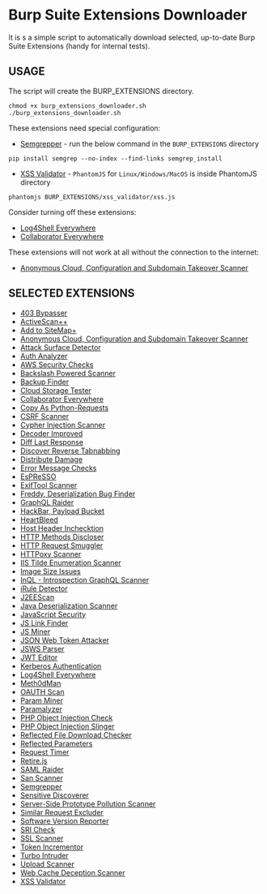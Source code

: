 # Burp Suite Extensions Downloader
It is s a simple script to automatically download selected, up-to-date Burp Suite Extensions (handy for internal tests).
## USAGE
The script will create the BURP_EXTENSIONS directory.
```
chmod +x burp_extensions_downloader.sh
./burp_extensions_downloader.sh
```
These extensions need special configuration:
* [Semgrepper](https://portswigger.net/bappstore/63cd174fe7e74931a86cad344407f6ab) - run the below command in the `BURP_EXTENSIONS` directory
```
pip install semgrep --no-index --find-links semgrep_install
```
* [XSS Validator](https://portswigger.net/bappstore/98275a25394a417c9480f58740c1d981) - `PhantomJS` for `Linux/Windows/MacOS` is inside PhantomJS directory
```
phantomjs BURP_EXTENSIONS/xss_validator/xss.js
```

Consider turning off these extensions:
* [Log4Shell Everywhere](https://portswigger.net/bappstore/186be35f6e0d418eb1f6ecf1cc66a74d)
* [Collaborator Everywhere](https://portswigger.net/bappstore/04adbe101f544c88b2497a9a25ffaab4)

These extensions will not work at all without the connection to the internet:
* [Anonymous Cloud, Configuration and Subdomain Takeover Scanner](https://portswigger.net/bappstore/ea60f107b25d44ddb59c1aee3786c6a1)


## SELECTED EXTENSIONS
* [403 Bypasser](https://portswigger.net/bappstore/444407b96d9c4de0adb7aed89e826122)
* [ActiveScan++](https://portswigger.net/bappstore/3123d5b5f25c4128894d97ea1acc4976)
* [Add to SiteMap+](https://portswigger.net/bappstore/da121070f8644317abd44e956680218f)
* [Anonymous Cloud, Configuration and Subdomain Takeover Scanner](https://portswigger.net/bappstore/ea60f107b25d44ddb59c1aee3786c6a1)
* [Attack Surface Detector](https://portswigger.net/bappstore/47027b96525d4353aea5844781894fb1)
* [Auth Analyzer](https://portswigger.net/bappstore/7db49799266c4f85866f54d9eab82c89)
* [AWS Security Checks](https://portswigger.net/bappstore/f078b9254eab40dc8c562177de3d3b2d)
* [Backslash Powered Scanner](https://portswigger.net/bappstore/9cff8c55432a45808432e26dbb2b41d8)
* [Backup Finder](https://portswigger.net/bappstore/466bc6cbf5bb4449b56af7bd9c0000ea)
* [Cloud Storage Tester](https://portswigger.net/bappstore/04adbe101f544c88b2497a9a25ffaab4)
* [Collaborator Everywhere](https://portswigger.net/bappstore/04adbe101f544c88b2497a9a25ffaab4)
* [Copy As Python-Requests](https://portswigger.net/bappstore/b324647b6efa4b6a8f346389730df160)
* [CSRF Scanner](https://portswigger.net/bappstore/60f172f27a9b49a1b538ed414f9f27c3)
* [Cypher Injection Scanner](https://portswigger.net/bappstore/72f7b61e22f64ef5882dff6054df5ac7)
* [Decoder Improved](https://portswigger.net/bappstore/0a05afd37da44adca514acef1cdde3b9)
* [Diff Last Response](https://portswigger.net/bappstore/902ef17f5aaa4f8eabe00491de3b241d)
* [Discover Reverse Tabnabbing](https://portswigger.net/bappstore/80eb8fd46bf847b4b17861482c2f2a30)
* [Distribute Damage](https://portswigger.net/bappstore/543ab7a08d954390bd1a5f4253d3763b)
* [Error Message Checks](https://portswigger.net/bappstore/4f01db4b668c4126a68e4673df796f0f)
* [EsPReSSO](https://portswigger.net/bappstore/e1d08d4ab1ea4c17be3431d7d2b20b30)
* [ExifTool Scanner](https://portswigger.net/bappstore/858352a27e6e4a6caa802e61fdeb7dd4)
* [Freddy, Deserialization Bug Finder](https://portswigger.net/bappstore/ae1cce0c6d6c47528b4af35faebc3ab3)
* [GraphQL Raider](https://portswigger.net/bappstore/4841f0d78a554ca381c65b26d48207e6)
* [HackBar, Payload Bucket](https://portswigger.net/bappstore/c1c32424fb8a4843a5404aa5ed5d711a)
* [HeartBleed](https://portswigger.net/bappstore/d405150b57e54887b1dcfa563b7c0b6f)
* [Host Header Inchecktion](https://portswigger.net/bappstore/3908768b9ae945d8adf583052ad2e3b3)
* [HTTP Methods Discloser](https://portswigger.net/bappstore/2d84c07f3a8d4e2b97828cd0aa814b07)
* [HTTP Request Smuggler](https://portswigger.net/bappstore/aaaa60ef945341e8a450217a54a11646)
* [HTTPoxy Scanner](https://portswigger.net/bappstore/9c9877825cbd428bab27a25d0ea17178)
* [IIS Tilde Enumeration Scanner](https://portswigger.net/bappstore/523ae48da61745aaa520ef689e75033b)
* [Image Size Issues](https://portswigger.net/bappstore/1b602a9ae78a4ba4bc9f7b2c405a2b4e)
* [InQL - Introspection GraphQL Scanner](https://portswigger.net/bappstore/296e9a0730384be4b2fffef7b4e19b1f)
* [iRule Detector](https://portswigger.net/bappstore/4984cf80ea3046a28121d35baba4396b)
* [J2EEScan](https://portswigger.net/bappstore/7ec6d429fed04cdcb6243d8ba7358880)
* [Java Deserialization Scanner](https://portswigger.net/bappstore/228336544ebe4e68824b5146dbbd93ae)
* [JavaScript Security](https://portswigger.net/bappstore/22d5448831184ac3a94d0a112d744069)
* [JS Link Finder](https://portswigger.net/bappstore/0e61c786db0c4ac787a08c4516d52ccf)
* [JS Miner](https://portswigger.net/bappstore/0ab7a94d8e11449daaf0fb387431225b)
* [JSON Web Token Attacker](https://portswigger.net/bappstore/82d6c60490b540369d6d5d01822bdf61)
* [JSWS Parser](https://portswigger.net/bappstore/1d1b8fd9be354c64a5887f25fc271e56)
* [JWT Editor](https://portswigger.net/bappstore/26aaa5ded2f74beea19e2ed8345a93dd)
* [Kerberos Authentication](https://portswigger.net/bappstore/94135ed444c84cc095c72e6520bcc583)
* [Log4Shell Everywhere](https://portswigger.net/bappstore/186be35f6e0d418eb1f6ecf1cc66a74d)
* [Meth0dMan](https://portswigger.net/bappstore/8ba6e98e367e40c79824f562f22d2221)
* [OAUTH Scan](https://portswigger.net/bappstore/8ef2db1173e8432c8797831c2e730727)
* [Param Miner](https://portswigger.net/bappstore/17d2949a985c4b7ca092728dba871943)
* [Paramalyzer](https://portswigger.net/bappstore/0ac13c45adff4e31a3ca8dc76dd6286c)
* [PHP Object Injection Check](https://portswigger.net/bappstore/24dab228311049d89a27a4d721e17ef7)
* [PHP Object Injection Slinger](https://portswigger.net/bappstore/631785c4cb4147feb5fdbf272f80f30c)
* [Reflected File Download Checker](https://portswigger.net/bappstore/34cd4392e7e04999b9ca0cc91f58886c)
* [Reflected Parameters](https://portswigger.net/bappstore/8e8f6bb313db46ba9e0a7539d3726651)
* [Request Timer](https://portswigger.net/bappstore/56675bcf2a804d3096465b2868ec1d65)
* [Retire.js](https://portswigger.net/bappstore/36238b534a78494db9bf2d03f112265c)
* [SAML Raider](https://portswigger.net/bappstore/c61cfa893bb14db4b01775554f7b802e)
* [San Scanner](https://portswigger.net/bappstore/25cf44e09aaf4acc9b5f49373c90199a)
* [Semgrepper](https://portswigger.net/bappstore/63cd174fe7e74931a86cad344407f6ab)
* [Sensitive Discoverer](https://portswigger.net/bappstore/81e073a640964b2ea3af0da93d048dbd)
* [Server-Side Prototype Pollution Scanner](https://portswigger.net/bappstore/c1d4bd60626d4178a54d36ee802cf7e8)
* [Similar Request Excluder](https://portswigger.net/bappstore/9ecd51851baf4ae6b69c6a951257387a)
* [Software Version Reporter](https://portswigger.net/bappstore/ae62baff8fa24150991bad5eaf6d4d38)
* [SRI Check](https://portswigger.net/bappstore/2e3a9895bb9b41f8b8a1193ec0399d3d)
* [SSL Scanner](https://portswigger.net/bappstore/474b3c575a1a4584aa44dfefc70f269d)
* [Token Incrementor](https://portswigger.net/bappstore/ae166662024149f981bb6920cf3c8960)
* [Turbo Intruder](https://portswigger.net/bappstore/9abaa233088242e8be252cd4ff534988)
* [Upload Scanner](https://portswigger.net/bappstore/b2244cbb6953442cb3c82fa0a0d908fa)
* [Web Cache Deception Scanner](https://portswigger.net/bappstore/7c1ca94a61474d9e897d307c858d52f0)
* [XSS Validator](https://portswigger.net/bappstore/98275a25394a417c9480f58740c1d981)
